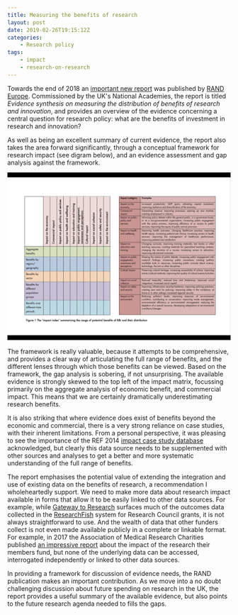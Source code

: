```yaml
---
title: Measuring the benefits of research
layout: post
date: 2019-02-26T19:15:12Z
categories:
    - Research policy
tags:
    - impact
    - research-on-research
---
```


Towards the end of 2018 an [important new report](https://www.rand.org/pubs/research_reports/RR2610z1.html) was published by [RAND Europe](https://www.rand.org/randeurope.html). Commissioned by the UK's National Academies, the report is titled _Evidence synthesis on measuring the distribution of benefits of research and innovation_, and provides an overview of the evidence concerning a central question for research policy: what are the benefits of investment in research and innovation?

As well as being an excellent summary of current evidence, the report also takes the area forward significantly, through a conceptual framework for research impact (see digram below), and an evidence assessment and gap analysis against the framework.

![](images/RAND-impact-framework.png)

The framework is really valuable, because it attempts to be comprehensive, and provides a clear way of articulating the full range of benefits, and the different lenses through which those benefits can be viewed. Based on the framework, the gap analysis is sobering, if not unsurprising. The available evidence is strongly skewed to the top left of the impact matrix, focussing primarily on the aggregate analysis of economic benefit, and commercial impact. This means that we are certainly dramatically underestimating research benefits.

It is also striking that where evidence does exist of benefits beyond the economic and commercial, there is a very strong reliance on case studies, with their inherent limitations. From a personal perspective, it was pleasing to see the importance of the REF 2014 [impact case study database](http://impact.ref.ac.uk/) acknowledged, but clearly this data source needs to be supplemented with other sources and analyses to get a better and more systematic understanding of the full range of benefits.

The report emphasises the potential value of extending the integration and use of existing data on the benefits of research, a recommendation I wholeheartedly support. We need to make more data about research impact available in forms that allow it to be easily linked to other data sources. For example, while [Gateway to Research](https://gtr.ukri.org/) surfaces much of the outcomes data collected in the [ResearchFish](https://www.researchfish.net/) system for Research Council grants, it is not always straightforward to use. And the wealth of data that other funders collect is not even made available publicly in a complete or linkable format. For example, in 2017 the Association of Medical Research Charities published [an impressive report](https://www.amrc.org.uk/impact-of-the-sector) about the impact of the research their members fund, but none of the underlying data can be accessed, interrogated independently or linked to other data sources.

In providing a framework for discussion of evidence needs, the RAND publication makes an important contribution. As we move into a no doubt challenging discussion about future spending on research in the UK, the report provides a useful summary of the available evidence, but also points to the future research agenda needed to fills the gaps.